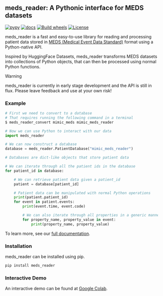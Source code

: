 ## meds_reader: A Pythonic interface for MEDS datasets

[![pypy](https://img.shields.io/pypi/v/meds_reader.svg)](https://pypi.org/project/meds_reader/) [![docs](https://readthedocs.org/projects/meds_reader/badge/?version=latest)](https://meds-reader.readthedocs.io/en/latest/) [![Build wheels](https://github.com/EthanSteinberg/meds_reader/actions/workflows/python-build.yml/badge.svg?branch=main)](https://github.com/EthanSteinberg/meds_reader/actions/workflows/python-build.yml?query=branch%3Amain) [![License](https://img.shields.io/badge/License-Apache_2.0-blue.svg)](https://opensource.org/licenses/Apache-2.0)

meds_reader is a fast and easy-to-use library for reading and processing patient data stored in [MEDS (Medical Event Data Standard)](https://github.com/Medical-Event-Data-Standard/) format using a Python-native API.

Inspired by HuggingFace Datasets, meds_reader transforms MEDS datasets into collections of Python objects, that can then be processed using normal Python functions.

> [!WARNING]
> meds_reader is currently in early stage development and the API is still in flux. Please leave feedback and use at your own risk!

### Example

```bash
# First we need to convert to a database
# That requires running the following command in a terminal
$ meds_reader_convert mimic_meds mimic_meds_reader
```

```python
# Now we can use Python to interact with our data
import meds_reader

# We can now construct a database
database = meds_reader.PatientDatabase("mimic_meds_reader")

# Databases are dict-like objects that store patient data

# We can iterate through all the patient ids in the database
for patient_id in database:

    # We can retrieve patient data given a patient_id
    patient = database[patient_id]

    # Patient data can be manipulated with normal Python operations
    print(patient.patient_id)
    for event in patient.events:
        print(event.time, event.code)

        # We can also iterate through all properties in a generic manner
        for property_name, property_value in event:
            print(property_name, property_value)
```

<!-- Start OnlyGithub -->

To learn more, see our [full documentation](https://meds-reader.readthedocs.io/en/latest/).

<!-- End OnlyGithub -->

### Installation

meds_reader can be installed using pip.

```bash
pip install meds_reader
```

### Interactive Demo

An interactive demo can be found at [Google Colab](https://colab.research.google.com/drive/1R1LrDIzhQyWldQWM0lyfjeF_n9I_iZT3?usp=sharing).

